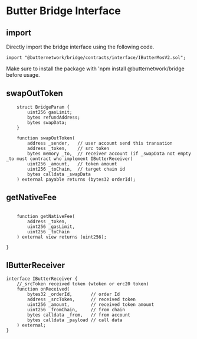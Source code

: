 # Butter Bridge Interface

## import

Directly import the bridge interface using the following code.
```solidity
import "@butternetwork/bridge/contracts/interface/IButterMosV2.sol";
```
Make sure to install the package with 'npm install @butternetwork/bridge before usage.

## swapOutToken

```solidity
    struct BridgeParam {
        uint256 gasLimit;
        bytes refundAddress;
        bytes swapData;
    }

    function swapOutToken(
        address _sender,   // user account send this transation
        address _token,    // src token
        bytes memory _to,  // receiver account (if _swapData not empty _to must contract who implement IButterReceiver)
        uint256 _amount,   // token amount
        uint256 _toChain,  // target chain id
        bytes calldata _swapData
    ) external payable returns (bytes32 orderId);

```

## getNativeFee

```solidity

    function getNativeFee(
        address _token,
        uint256 _gasLimit,
        uint256 _toChain
    ) external view returns (uint256);

}

```

## IButterReceiver

```solidity
interface IButterReceiver {
    //_srcToken received token (wtoken or erc20 token)
    function onReceived(
        bytes32 _orderId,       // order Id
        address _srcToken,      // received token
        uint256 _amount,        // received token amount
        uint256 _fromChain,     // from chain
        bytes calldata _from,   // from account
        bytes calldata _payload // call data
    ) external;
}
```